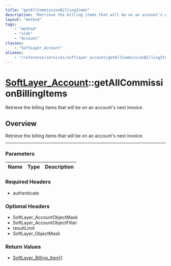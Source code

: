 ```yaml
---
title: "getAllCommissionBillingItems"
description: "Retrieve the billing items that will be on an account's next invoice."
layout: "method"
tags:
    - "method"
    - "sldn"
    - "Account"
classes:
    - "SoftLayer_Account"
aliases:
    - "/reference/services/softlayer_account/getAllCommissionBillingItems"
---
```

# [SoftLayer_Account](/reference/services/SoftLayer_Account)::getAllCommissionBillingItems


Retrieve the billing items that will be on an account's next invoice.


## Overview 
Retrieve the billing items that will be on an account's next invoice.

-----

### Parameters 
|Name | Type | Description |
| --- | --- | --- |


### Required Headers
* authenticate


### Optional Headers
* SoftLayer_AccountObjectMask
* SoftLayer_AccountObjectFilter
* resultLimit
* SoftLayer_ObjectMask

### Return Values
* <a href='/reference/datatypes/SoftLayer_Billing_Item'>SoftLayer_Billing_Item[] </a>




